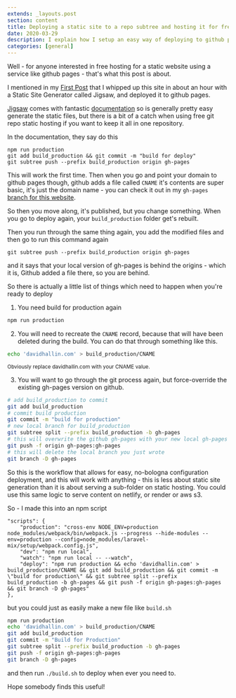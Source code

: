 ```yaml
---
extends: _layouts.post
section: content
title: Deploying a static site to a repo subtree and hosting it for free on github pages
date: 2020-03-29
description: I explain how I setup an easy way of deploying to github pages with a domain name
categories: [general]
---
```



Well - for anyone interested in free hosting for a static website using a service like github pages - that's what this post is about. 

I mentioned in my <a href="/blog/first-post">First Post</a> that I whipped up this site in about an hour with a Static Site Generator called Jigsaw, and deployed it to github pages.

<a href="https://jigsaw.tighten.co/">Jigsaw</a> comes with fantastic <a href="https://jigsaw.tighten.co/docs/installation/">documentation</a> so is generally pretty easy generate the static files, but there is a bit of a catch when using free git repo static hosting if you want to keep it all in one repository.

In the documentation, they say do this
```
npm run production
git add build_production && git commit -m "build for deploy"
git subtree push --prefix build_production origin gh-pages
```

This will work the first time.  Then when you go and point your domain to github pages though, github adds a file called `CNAME` it's contents are super basic, it's just the domain name - you can check it out in my `gh-pages` <a href="https://github.com/hallindavid/davidhallin/tree/gh-pages">branch for this website</a>.

So then you move along, it's published, but you change something.  When you go to deploy again, your `build_production` folder get's rebuilt.

Then you run through the same thing again, you add the modified files and then go to run this command again
```
git subtree push --prefix build_production origin gh-pages
``` 
and it says that your local version of gh-pages is behind the origins - which it is, Github added a file there, so you are behind.

So there is actually a little list of things which need to happen when you're ready to deploy

1. You need build for production again
```sh
npm run production
```
2. You will need to recreate the `CNAME` record, because that will have been deleted during the build.  You can do that through something like this. 
```sh
echo 'davidhallin.com' > build_production/CNAME
```
<small class="italic">Obviously replace davidhallin.com with your CNAME value.</small>

3. You will want to go through the git process again, but force-override the existing gh-pages version on github.
```sh 
# add build_production to commit
git add build_production
# commit build production
git commit -m "build for production" 
# new local branch for build_production
git subtree split --prefix build_production -b gh-pages
# this will overwrite the github gh-pages with your new local gh-pages
git push -f origin gh-pages:gh-pages
# this will delete the local branch you just wrote
git branch -D gh-pages
```

So this is the workflow that allows for easy, no-bologna configuration deployment, and this will work with anything - this is less about static site generation than it is about serving a sub-folder on static hosting.  You could use this same logic to serve content on netlify, or render or aws s3. 

So - I made this into an npm script 

```
"scripts": {
    "production": "cross-env NODE_ENV=production node_modules/webpack/bin/webpack.js --progress --hide-modules --env=production --config=node_modules/laravel-mix/setup/webpack.config.js",
    "dev": "npm run local",
    "watch": "npm run local -- --watch",
    "deploy": "npm run production && echo 'davidhallin.com' > build_production/CNAME && git add build_production && git commit -m \"build for production\" && git subtree split --prefix build_production -b gh-pages && git push -f origin gh-pages:gh-pages && git branch -D gh-pages"
},
```

but you could just as easily make a new file like `build.sh`
```sh
npm run production
echo 'davidhallin.com' > build_production/CNAME
git add build_production
git commit -m "Build for Production"
git subtree split --prefix build_production -b gh-pages
git push -f origin gh-pages:gh-pages
git branch -D gh-pages
```


and then run `./build.sh` to deploy when ever you need to.

Hope somebody finds this useful!
